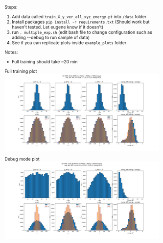 Steps:
1. Add data called `train_X_y_ver_all_xyz_energy.pt` into `/data` folder
2. Install packages `pip install -r requirements.txt` (Should work but haven't tested. Let eugene know if it doesn't)
3. run `. multiple_exp.sh` (edit bash file to change configuration such as adding --debug to run sample of data)
4. See if you can replicate plots inside `example_plots` folder

Notes:
- Full training should take ~20 min

Full training plot
![Example Image](example_plots/pointNET_hist.png)

Debug mode plot
![Example Image](example_plots/debug_pointNET_hist.png)
